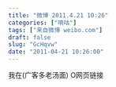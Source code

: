 ```yaml
---
title: "微博 2011.4.21 10:26"
categories: ["嘀咕"]
tags: ["来自微博 weibo.com"]
draft: false
slug: "GcHqvw"
date: "2011-04-21 10:26:00"
---
```


<p>我在(广客多老汤面) O网页链接 ​​​​</p>
